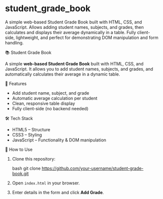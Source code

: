 # student_grade_book
A simple web-based Student Grade Book built with HTML, CSS, and JavaScript. Allows adding student names, subjects, and grades, then calculates and displays their average dynamically in a table. Fully client-side, lightweight, and perfect for demonstrating DOM manipulation and form handling.


📚 Student Grade Book

A simple **web-based Student Grade Book** built with HTML, CSS, and JavaScript.
It allows you to add student names, subjects, and grades, and automatically calculates their average in a dynamic table.

🚀 Features

* Add student name, subject, and grade
* Automatic average calculation per student
* Clean, responsive table display
* Fully client-side (no backend needed)

🛠 Tech Stack

* HTML5 – Structure
* CSS3 – Styling
* JavaScript – Functionality & DOM manipulation

📂 How to Use
1. Clone this repository:

   bash
   git clone https://github.com/your-username/student-grade-book.git
2. Open `index.html` in your browser.
3. Enter details in the form and click **Add Grade**.

